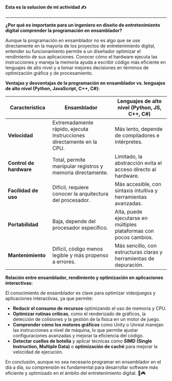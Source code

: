 #### Esta es la solucion de mi actividad ✍️
---

**¿Por qué es importante para un ingeniero en diseño de entretenimiento digital comprender la programación en ensamblador?**  

Aunque la programación en ensamblador no es algo que se use directamente en la mayoría de los proyectos de entretenimiento digital, entender su funcionamiento permite a un diseñador optimizar el rendimiento de sus aplicaciones. Conocer cómo el hardware ejecuta las instrucciones y maneja la memoria ayuda a escribir código más eficiente en lenguajes de alto nivel y a tomar mejores decisiones en términos de optimización gráfica y de procesamiento.  

**Ventajas y desventajas de la programación en ensamblador vs. lenguajes de alto nivel (Python, JavaScript, C++, C#):**  

| Característica   | Ensamblador | Lenguajes de alto nivel (Python, JS, C++, C#) |
|-----------------|------------|-----------------------------------------------|
| **Velocidad**   | Extremadamente rápido, ejecuta instrucciones directamente en la CPU. | Más lento, depende de compiladores e intérpretes. |
| **Control de hardware** | Total, permite manipular registros y memoria directamente. | Limitado, la abstracción evita el acceso directo al hardware. |
| **Facilidad de uso** | Difícil, requiere conocer la arquitectura del procesador. | Más accesible, con sintaxis intuitiva y herramientas avanzadas. |
| **Portabilidad** | Baja, depende del procesador específico. | Alta, puede ejecutarse en múltiples plataformas con pocos cambios. |
| **Mantenimiento** | Difícil, código menos legible y más propenso a errores. | Más sencillo, con estructuras claras y herramientas de depuración. |

**Relación entre ensamblador, rendimiento y optimización en aplicaciones interactivas:**  

El conocimiento de ensamblador es clave para optimizar videojuegos y aplicaciones interactivas, ya que permite:  
- **Reducir el consumo de recursos** optimizando el uso de memoria y CPU.  
- **Optimizar rutinas críticas**, como el renderizado de gráficos, la detección de colisiones y la gestión de la física en un motor de juego.  
- **Comprender cómo los motores gráficos** como Unity o Unreal manejan las instrucciones a nivel de máquina, lo que permite ajustar configuraciones avanzadas y mejorar la eficiencia del código.  
- **Detectar cuellos de botella** y aplicar técnicas como **SIMD (Single Instruction, Multiple Data)** o **optimización de caché** para mejorar la velocidad de ejecución.  

En conclusión, aunque no sea necesario programar en ensamblador en el día a día, su comprensión es fundamental para desarrollar software más eficiente y optimizado en el ámbito del entretenimiento digital. 🚀🎮  

